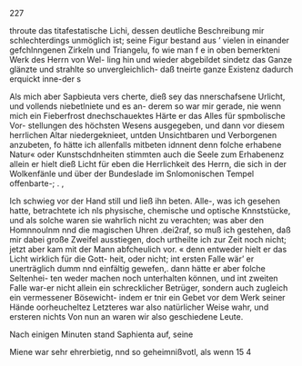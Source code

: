 227

throute das titafestatische Lichi, dessen deutliche Beschreibung
mir schlechterdings unmöglich ist; seine Figur bestand aus ’
vielen in einander gefchlnngenen Zirkeln und Triangelu, fo
wie man f e in oben bemerkteni Werk des Herrn von Wel-
ling hin und wieder abgebildet sindetz das Ganze glänzte
und strahlte so unvergleichlich- daß tneirte ganze Existenz
dadurch erquickt inne-der s

Als mich aber Sapbieuta vers cherte, dieß sey das
nnerschafsene Urlicht, und vollends niebetlniete und es an-
derem so war mir gerade, nie wenn mich ein Fieberfrost
dnechschauektes Härte er das Alles für spmbolische Vor-
stellungen des höchsten Wesens ausgegeben, und dann vor
diesem herrlichen Altar niedergeknieet, untden Unsichtbaren
und Verborgenen anzubeten, fo hätte ich allenfalls mitbeten
idnnent denn folche erhabene Natur« oder Kunstschdnheiten
stimmten auch die Seele zum Erhabenenz allein er hielt
dieß Licht für eben die Herrlichkeit des Herrn, die sich in
der Wolkenfänle und über der Bundeslade im Snlomonischen
Tempel offenbarte-; . ,

Ich schwieg vor der Hand still und ließ ihn beten.
Alle-, was ich gesehen hatte, betrachtete ich nls physische,
chemische und optische Knnststücke, und als solche waren
sie wahrlich nicht zu verachten; was aber den Homnnoulnm
nnd die magischen Uhren .dei2raf, so muß ich gestehen, daß
mir dabei große Zweifel ausstiegen, doch urtheilte ich zur
Zeit noch nicht; jetzt aber kam mit der Mann abfcheulich
vor. « denn entweder hielt er das Licht wirklich für die Gott-
heit, oder nicht; int ersten Falle wär’ er unerträglich dumm
nnd einfältig gewefen,. dann hätte er aber folche Seltenhei-
ten weder machen noch unterhalten können, und int zweiten
Falle war-er nicht allein ein schrecklicher Betrüger, sondern
auch zugleich ein vermessener Bösewicht- indem er tnir ein
Gebet vor dem Werk seiner Hände oorheucheltez Letzteres
war also natürlicher Weise wahr, und ersteren nichts Von
nun an waren wir also geschiedene Leute.

Nach einigen Minuten stand Saphienta auf, seine

Miene war sehr ehrerbietig, nnd so geheimnißvotl, als wenn
15 4

